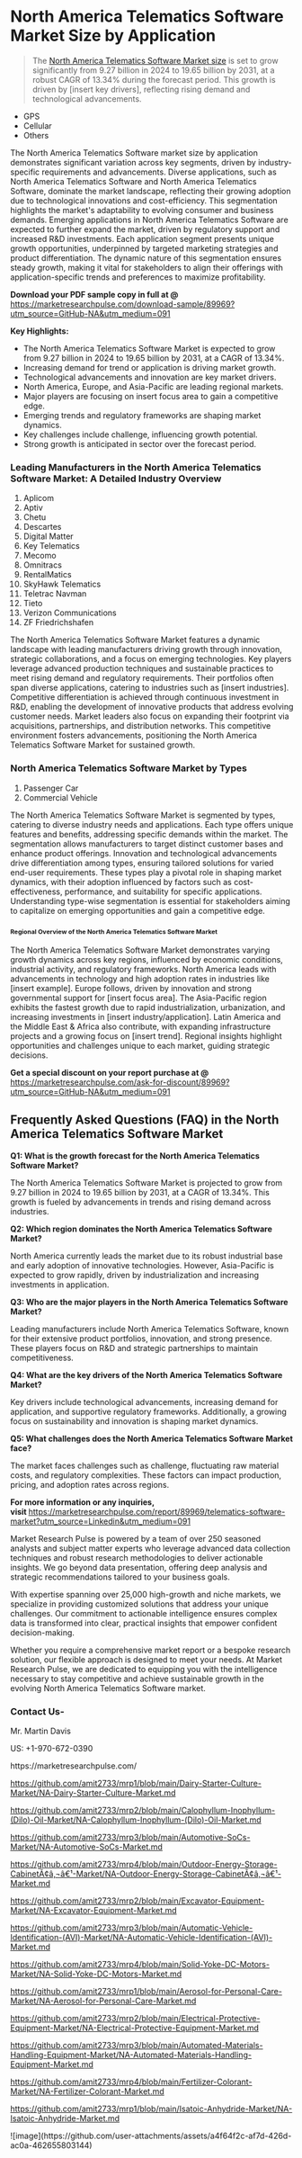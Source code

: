<h1>North America Telematics Software Market&nbsp;Size by Application</h1><blockquote><p>The <a href="https://marketresearchpulse.com/download-sample/89969?utm_source=GitHub-NA&amp;utm_medium=091">North America Telematics Software Market size</a> is set to grow significantly from 9.27 billion in 2024 to 19.65 billion by 2031, at a robust CAGR of 13.34% during the forecast period. This growth is driven by [insert key drivers], reflecting rising demand and technological advancements.</p></blockquote><ul><li>GPS <li> Cellular <li> Others</li></ul><p>The North America Telematics Software market size by application demonstrates significant variation across key segments, driven by industry-specific requirements and advancements. Diverse applications, such as North America Telematics Software and North America Telematics Software, dominate the market landscape, reflecting their growing adoption due to technological innovations and cost-efficiency. This segmentation highlights the market's adaptability to evolving consumer and business demands. Emerging applications in North America Telematics Software are expected to further expand the market, driven by regulatory support and increased R&D investments. Each application segment presents unique growth opportunities, underpinned by targeted marketing strategies and product differentiation. The dynamic nature of this segmentation ensures steady growth, making it vital for stakeholders to align their offerings with application-specific trends and preferences to maximize profitability.</p><p><strong>Download your PDF sample copy in full at @ </strong><a href="https://marketresearchpulse.com/download-sample/89969?utm_source=GitHub-NA&amp;utm_medium=091">https://marketresearchpulse.com/download-sample/89969?utm_source=GitHub-NA&amp;utm_medium=091</a></p><p><strong>Key Highlights: </strong></p><ul><li>The North America Telematics Software Market is expected to grow from 9.27 billion in 2024 to 19.65 billion by 2031, at a CAGR of 13.34%.</li><li>Increasing demand for trend or application is driving market growth.</li><li>Technological advancements and innovation are key market drivers.</li><li>North America, Europe, and Asia-Pacific are leading regional markets.</li><li>Major players are focusing on insert focus area to gain a competitive edge.</li><li>Emerging trends and regulatory frameworks are shaping market dynamics.</li><li>Key challenges include challenge, influencing growth potential.</li><li>Strong growth is anticipated in sector over the forecast period.</li></ul><h3>Leading Manufacturers in the North America Telematics Software Market: A Detailed Industry Overview</h3><ol><li>Aplicom</li><li>Aptiv</li><li>Chetu</li><li>Descartes</li><li>Digital Matter</li><li>Key Telematics</li><li>Mecomo</li><li>Omnitracs</li><li>RentalMatics</li><li>SkyHawk Telematics</li><li>Teletrac Navman</li><li>Tieto</li><li>Verizon Communications</li><li>ZF Friedrichshafen</li></ol><div class="flex max-w-full flex-col flex-grow"><div class="min-h-8 text-message flex w-full flex-col items-end gap-2 whitespace-normal break-words [.text-message+&amp;]:mt-5" dir="auto" data-message-author-role="assistant" data-message-id="fd8432e4-4910-450d-b182-61b7bfb0a01f" data-message-model-slug="gpt-4o"><div class="flex w-full flex-col gap-1 empty:hidden first:pt-[3px]"><div class="markdown prose w-full break-words dark:prose-invert light"><p>The North America Telematics Software Market features a dynamic landscape with leading manufacturers driving growth through innovation, strategic collaborations, and a focus on emerging technologies. Key players leverage advanced production techniques and sustainable practices to meet rising demand and regulatory requirements. Their portfolios often span diverse applications, catering to industries such as [insert industries]. Competitive differentiation is achieved through continuous investment in R&amp;D, enabling the development of innovative products that address evolving customer needs. Market leaders also focus on expanding their footprint via acquisitions, partnerships, and distribution networks. This competitive environment fosters advancements, positioning the North America Telematics Software Market for sustained growth.</p></div></div></div></div><h3>North America Telematics Software Market by Types</h3><ol><li>Passenger Car <li> Commercial Vehicle</li></ol><div class="flex max-w-full flex-col flex-grow"><div class="min-h-8 text-message flex w-full flex-col items-end gap-2 whitespace-normal break-words [.text-message+&amp;]:mt-5" dir="auto" data-message-author-role="assistant" data-message-id="084470be-0bb7-4664-bddf-5156b4f41249" data-message-model-slug="gpt-4o-mini"><div class="flex w-full flex-col gap-1 empty:hidden first:pt-[3px]"><div class="markdown prose w-full break-words dark:prose-invert light"><p>The North America Telematics Software Market is segmented by types, catering to diverse industry needs and applications. Each type offers unique features and benefits, addressing specific demands within the market. The segmentation allows manufacturers to target distinct customer bases and enhance product offerings. Innovation and technological advancements drive differentiation among types, ensuring tailored solutions for varied end-user requirements. These types play a pivotal role in shaping market dynamics, with their adoption influenced by factors such as cost-effectiveness, performance, and suitability for specific applications. Understanding type-wise segmentation is essential for stakeholders aiming to capitalize on emerging opportunities and gain a competitive edge.</p></div></div></div></div><h3><span style="font-size: 11px;">Regional Overview of the North America Telematics Software Market</span></h3><div class="flex max-w-full flex-col flex-grow"><div class="min-h-8 text-message flex w-full flex-col items-end gap-2 whitespace-normal break-words [.text-message+&amp;]:mt-5" dir="auto" data-message-author-role="assistant" data-message-id="e9038762-ce64-4e30-91c9-9bd413514231" data-message-model-slug="gpt-4o-mini"><div class="flex w-full flex-col gap-1 empty:hidden first:pt-[3px]"><div class="markdown prose w-full break-words dark:prose-invert light"><p>The North America Telematics Software Market demonstrates varying growth dynamics across key regions, influenced by economic conditions, industrial activity, and regulatory frameworks. North America leads with advancements in technology and high adoption rates in industries like [insert example]. Europe follows, driven by innovation and strong governmental support for [insert focus area]. The Asia-Pacific region exhibits the fastest growth due to rapid industrialization, urbanization, and increasing investments in [insert industry/application]. Latin America and the Middle East &amp; Africa also contribute, with expanding infrastructure projects and a growing focus on [insert trend]. Regional insights highlight opportunities and challenges unique to each market, guiding strategic decisions.</p></div></div></div></div><p><strong>Get a special discount on your report purchase at @ </strong><a href="https://marketresearchpulse.com/ask-for-discount/89969?utm_source=GitHub-NA&amp;utm_medium=091">https://marketresearchpulse.com/ask-for-discount/89969?utm_source=GitHub-NA&amp;utm_medium=091</a></p><h2>Frequently Asked Questions (FAQ) in the North America Telematics Software Market</h2><p><strong>Q1: What is the growth forecast for the North America Telematics Software Market?</strong></p><p>The North America Telematics Software Market is projected to grow from 9.27 billion in 2024 to 19.65 billion by 2031, at a CAGR of 13.34%. This growth is fueled by advancements in trends and rising demand across industries.</p><p><strong>Q2: Which region dominates the North America Telematics Software Market?</strong></p><p>North America currently leads the market due to its robust industrial base and early adoption of innovative technologies. However, Asia-Pacific is expected to grow rapidly, driven by industrialization and increasing investments in application.</p><p><strong>Q3: Who are the major players in the North America Telematics Software Market?</strong></p><p>Leading manufacturers include North America Telematics Software, known for their extensive product portfolios, innovation, and strong presence. These players focus on R&amp;D and strategic partnerships to maintain competitiveness.</p><p><strong>Q4: What are the key drivers of the North America Telematics Software Market?</strong></p><p>Key drivers include technological advancements, increasing demand for application, and supportive regulatory frameworks. Additionally, a growing focus on sustainability and innovation is shaping market dynamics.</p><p><strong>Q5: What challenges does the North America Telematics Software Market face?</strong></p><p>The market faces challenges such as challenge, fluctuating raw material costs, and regulatory complexities. These factors can impact production, pricing, and adoption rates across regions.</p><p><strong>For more information or any inquiries, visit&nbsp;</strong><a href="https://marketresearchpulse.com/report/89969/telematics-software-market?utm_source=Linkedin&utm_medium=091">https://marketresearchpulse.com/report/89969/telematics-software-market?utm_source=Linkedin&utm_medium=091</a></p><p>Market Research Pulse is powered by a team of over 250 seasoned analysts and subject matter experts who leverage advanced data collection techniques and robust research methodologies to deliver actionable insights. We go beyond data presentation, offering deep analysis and strategic recommendations tailored to your business goals.</p><p>With expertise spanning over 25,000 high-growth and niche markets, we specialize in providing customized solutions that address your unique challenges. Our commitment to actionable intelligence ensures complex data is transformed into clear, practical insights that empower confident decision-making.</p><p>Whether you require a comprehensive market report or a bespoke research solution, our flexible approach is designed to meet your needs. At Market Research Pulse, we are dedicated to equipping you with the intelligence necessary to stay competitive and achieve sustainable growth in the evolving North America Telematics Software market.</p><h3><strong>Contact Us-</strong></h3><p>Mr. Martin Davis</p><p>US: +1-970-672-0390</p><p>https://marketresearchpulse.com/</p><p><a href="https://github.com/amit2733/mrp1/blob/main/Dairy-Starter-Culture-Market/NA-Dairy-Starter-Culture-Market.md">https://github.com/amit2733/mrp1/blob/main/Dairy-Starter-Culture-Market/NA-Dairy-Starter-Culture-Market.md</a></p><p><a href="https://github.com/amit2733/mrp2/blob/main/Calophyllum-Inophyllum-(Dilo)-Oil-Market/NA-Calophyllum-Inophyllum-(Dilo)-Oil-Market.md">https://github.com/amit2733/mrp2/blob/main/Calophyllum-Inophyllum-(Dilo)-Oil-Market/NA-Calophyllum-Inophyllum-(Dilo)-Oil-Market.md</a></p><p><a href="https://github.com/amit2733/mrp3/blob/main/Automotive-SoCs-Market/NA-Automotive-SoCs-Market.md">https://github.com/amit2733/mrp3/blob/main/Automotive-SoCs-Market/NA-Automotive-SoCs-Market.md</a></p><p><a href="https://github.com/amit2733/mrp4/blob/main/Outdoor-Energy-Storage-CabinetÃ¢â‚¬â€¹-Market/NA-Outdoor-Energy-Storage-CabinetÃ¢â‚¬â€¹-Market.md">https://github.com/amit2733/mrp4/blob/main/Outdoor-Energy-Storage-CabinetÃ¢â‚¬â€¹-Market/NA-Outdoor-Energy-Storage-CabinetÃ¢â‚¬â€¹-Market.md</a></p><p><a href="https://github.com/amit2733/mrp2/blob/main/Excavator-Equipment-Market/NA-Excavator-Equipment-Market.md">https://github.com/amit2733/mrp2/blob/main/Excavator-Equipment-Market/NA-Excavator-Equipment-Market.md</a></p><p><a href="https://github.com/amit2733/mrp3/blob/main/Automatic-Vehicle-Identification-(AVI)-Market/NA-Automatic-Vehicle-Identification-(AVI)-Market.md">https://github.com/amit2733/mrp3/blob/main/Automatic-Vehicle-Identification-(AVI)-Market/NA-Automatic-Vehicle-Identification-(AVI)-Market.md</a></p><p><a href="https://github.com/amit2733/mrp4/blob/main/Solid-Yoke-DC-Motors-Market/NA-Solid-Yoke-DC-Motors-Market.md">https://github.com/amit2733/mrp4/blob/main/Solid-Yoke-DC-Motors-Market/NA-Solid-Yoke-DC-Motors-Market.md</a></p><p><a href="https://github.com/amit2733/mrp1/blob/main/Aerosol-for-Personal-Care-Market/NA-Aerosol-for-Personal-Care-Market.md">https://github.com/amit2733/mrp1/blob/main/Aerosol-for-Personal-Care-Market/NA-Aerosol-for-Personal-Care-Market.md</a></p><p><a href="https://github.com/amit2733/mrp2/blob/main/Electrical-Protective-Equipment-Market/NA-Electrical-Protective-Equipment-Market.md">https://github.com/amit2733/mrp2/blob/main/Electrical-Protective-Equipment-Market/NA-Electrical-Protective-Equipment-Market.md</a></p><p><a href="https://github.com/amit2733/mrp3/blob/main/Automated-Materials-Handling-Equipment-Market/NA-Automated-Materials-Handling-Equipment-Market.md">https://github.com/amit2733/mrp3/blob/main/Automated-Materials-Handling-Equipment-Market/NA-Automated-Materials-Handling-Equipment-Market.md</a></p><p><a href="https://github.com/amit2733/mrp4/blob/main/Fertilizer-Colorant-Market/NA-Fertilizer-Colorant-Market.md">https://github.com/amit2733/mrp4/blob/main/Fertilizer-Colorant-Market/NA-Fertilizer-Colorant-Market.md</a></p><p><a href="https://github.com/amit2733/mrp1/blob/main/Isatoic-Anhydride-Market/NA-Isatoic-Anhydride-Market.md">https://github.com/amit2733/mrp1/blob/main/Isatoic-Anhydride-Market/NA-Isatoic-Anhydride-Market.md</a></p>
![image](https://github.com/user-attachments/assets/a4f64f2c-af7d-426d-ac0a-462655803144)
